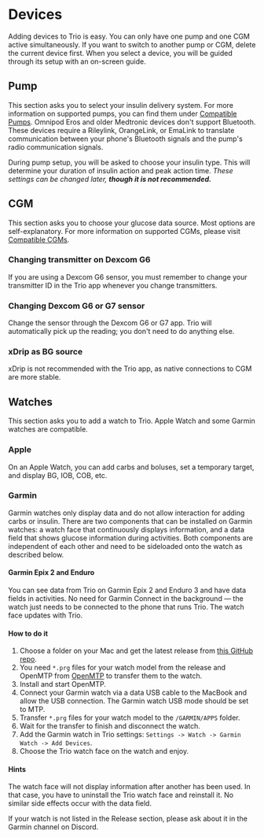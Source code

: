 # Devices
Adding devices to Trio is easy. You can only have one pump and one CGM active simultaneously. If you want to switch to another pump or CGM, delete the current device first. When you select a device, you will be guided through its setup with an on-screen guide.

## Pump
This section asks you to select your insulin delivery system. For more information on supported pumps, you can find them under [Compatible Pumps](../Getting-Started/pump.md). Omnipod Eros and older Medtronic devices don't support Bluetooth. These devices require a Rileylink, OrangeLink, or EmaLink to translate communication between your phone's Bluetooth signals and the pump's radio communication signals.

During pump setup, you will be asked to choose your insulin type. This will determine your duration of insulin action and peak action time. <i>These settings can be changed later, <b>though it is not recommended.</i></b>

## CGM
This section asks you to choose your glucose data source. Most options are self-explanatory. For more information on supported CGMs, please visit [Compatible CGMs](../settings/devices/cgm.md).

### Changing transmitter on Dexcom G6

If you are using a Dexcom G6 sensor, you must remember to change your transmitter ID in the Trio app whenever you change transmitters.

### Changing Dexcom G6 or G7 sensor

Change the sensor through the Dexcom G6 or G7 app. Trio will automatically pick up the reading; you don't need to do anything else.

### xDrip as BG source

xDrip is not recommended with the Trio app, as native connections to CGM are more stable.

## Watches
This section asks you to add a watch to Trio. Apple Watch and some Garmin watches are compatible.

### Apple
On an Apple Watch, you can add carbs and boluses, set a temporary target, and display BG, IOB, COB, etc.

### Garmin
Garmin watches only display data and do not allow interaction for adding carbs or insulin. There are two components that can be installed on Garmin watches: a watch face that continuously displays information, and a data field that shows glucose information during activities. Both components are independent of each other and need to be sideloaded onto the watch as described below.

#### Garmin Epix 2 and Enduro
You can see data from Trio on Garmin Epix 2 and Enduro 3 and have data fields in activities. No need for Garmin Connect in the background — the watch just needs to be connected to the phone that runs Trio. The watch face updates with Trio.

#### How to do it
1. Choose a folder on your Mac and get the latest release from [this GitHub repo](https://github.com/mountrcg/garminWatch).
2. You need `*.prg` files for your watch model from the release and OpenMTP from [OpenMTP](https://openmtp.ganeshrvel.com) to transfer them to the watch.
3. Install and start OpenMTP.
4. Connect your Garmin watch via a data USB cable to the MacBook and allow the USB connection. The Garmin watch USB mode should be set to MTP.
5. Transfer `*.prg` files for your watch model to the `/GARMIN/APPS` folder.
6. Wait for the transfer to finish and disconnect the watch.
7. Add the Garmin watch in Trio settings: `Settings -> Watch -> Garmin Watch -> Add Devices`.
8. Choose the Trio watch face on the watch and enjoy.

#### Hints
The watch face will not display information after another has been used. In that case, you have to uninstall the Trio watch face and reinstall it. No similar side effects occur with the data field.

If your watch is not listed in the Release section, please ask about it in the Garmin channel on Discord.
